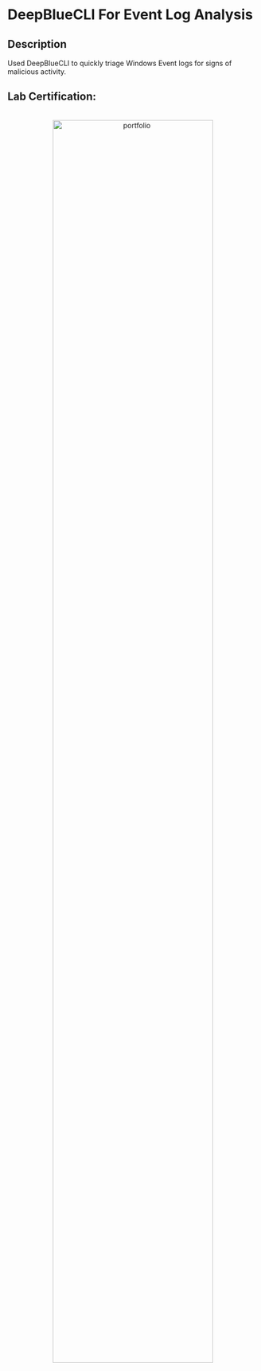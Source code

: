 <h1>DeepBlueCLI For Event Log Analysis</h1>

<h2>Description</h2>
Used DeepBlueCLI to quickly triage Windows Event logs for signs of malicious activity.
<br />

<h2>Lab Certification:</h2>

<p align="center">
<br/>
<img src="" height="80%" width="80%" alt="portfolio"/>
<br />


<!--
 ```diff
- text in red
+ text in green
! text in orange
# text in gray
@@ text in purple (and bold)@@
```
--!>
